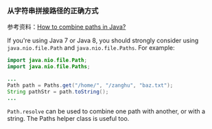 ### 从字符串拼接路径的正确方式

参考资料：[How to combine paths in Java?](https://stackoverflow.com/questions/412380/how-to-combine-paths-in-java)


If you're using Java 7 or Java 8, you should strongly consider using `java.nio.file.Path` and `java.nio.file.Paths`. For example:

```java
import java.nio.file.Path;
import java.nio.file.Paths;

...
Path path = Paths.get("/home/", "/zanghu", "baz.txt");
String pathStr = path.toString();
...
```

`Path.resolve` can be used to combine one path with another, or with a string. The Paths helper class is useful too. 

